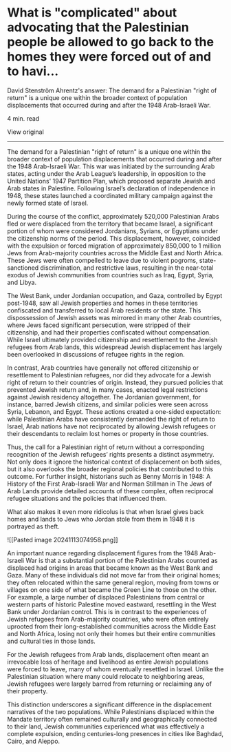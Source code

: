# What is "complicated" about advocating that the Palestinian people be allowed to go back to the homes they were forced out of and to havi...

David Stenström Ahrentz's answer: The demand for a Palestinian "right of return" is a unique one within the broader context of population displacements that occurred during and after the 1948 Arab-Israeli War.

4 min. read

View original

---

The demand for a Palestinian "right of return" is a unique one within the broader context of population displacements that occurred during and after the 1948 Arab-Israeli War. This war was initiated by the surrounding Arab states, acting under the Arab League’s leadership, in opposition to the United Nations' 1947 Partition Plan, which proposed separate Jewish and Arab states in Palestine. Following Israel’s declaration of independence in 1948, these states launched a coordinated military campaign against the newly formed state of Israel.

During the course of the conflict, approximately 520,000 Palestinian Arabs fled or were displaced from the territory that became Israel, a significant portion of whom were considered Jordanians, Syrians, or Egyptians under the citizenship norms of the period. This displacement, however, coincided with the expulsion or forced migration of approximately 850,000 to 1 million Jews from Arab-majority countries across the Middle East and North Africa. These Jews were often compelled to leave due to violent pogroms, state-sanctioned discrimination, and restrictive laws, resulting in the near-total exodus of Jewish communities from countries such as Iraq, Egypt, Syria, and Libya.

The West Bank, under Jordanian occupation, and Gaza, controlled by Egypt post-1948, saw all Jewish properties and homes in these territories confiscated and transferred to local Arab residents or the state. This dispossession of Jewish assets was mirrored in many other Arab countries, where Jews faced significant persecution, were stripped of their citizenship, and had their properties confiscated without compensation. While Israel ultimately provided citizenship and resettlement to the Jewish refugees from Arab lands, this widespread Jewish displacement has largely been overlooked in discussions of refugee rights in the region.

In contrast, Arab countries have generally not offered citizenship or resettlement to Palestinian refugees, nor did they advocate for a Jewish right of return to their countries of origin. Instead, they pursued policies that prevented Jewish return and, in many cases, enacted legal restrictions against Jewish residency altogether. The Jordanian government, for instance, barred Jewish citizens, and similar policies were seen across Syria, Lebanon, and Egypt. These actions created a one-sided expectation: while Palestinian Arabs have consistently demanded the right of return to Israel, Arab nations have not reciprocated by allowing Jewish refugees or their descendants to reclaim lost homes or property in those countries.

Thus, the call for a Palestinian right of return without a corresponding recognition of the Jewish refugees’ rights presents a distinct asymmetry. Not only does it ignore the historical context of displacement on both sides, but it also overlooks the broader regional policies that contributed to this outcome. For further insight, historians such as Benny Morris in 1948: A History of the First Arab-Israeli War and Norman Stillman in The Jews of Arab Lands provide detailed accounts of these complex, often reciprocal refugee situations and the policies that influenced them.

What also makes it even more ridicolus is that when Israel gives back homes and lands to Jews who Jordan stole from them in 1948 it is portrayed as theft.

![[Pasted image 20241113074958.png]]


An important nuance regarding displacement figures from the 1948 Arab-Israeli War is that a substantial portion of the Palestinian Arabs counted as displaced had origins in areas that became known as the West Bank and Gaza. Many of these individuals did not move far from their original homes; they often relocated within the same general region, moving from towns or villages on one side of what became the Green Line to those on the other. For example, a large number of displaced Palestinians from central or western parts of historic Palestine moved eastward, resettling in the West Bank under Jordanian control. This is in contrast to the experiences of Jewish refugees from Arab-majority countries, who were often entirely uprooted from their long-established communities across the Middle East and North Africa, losing not only their homes but their entire communities and cultural ties in those lands.

For the Jewish refugees from Arab lands, displacement often meant an irrevocable loss of heritage and livelihood as entire Jewish populations were forced to leave, many of whom eventually resettled in Israel. Unlike the Palestinian situation where many could relocate to neighboring areas, Jewish refugees were largely barred from returning or reclaiming any of their property.

This distinction underscores a significant difference in the displacement narratives of the two populations. While Palestinians displaced within the Mandate territory often remained culturally and geographically connected to their land, Jewish communities experienced what was effectively a complete expulsion, ending centuries-long presences in cities like Baghdad, Cairo, and Aleppo.
